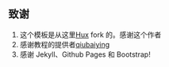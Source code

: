 

## 致谢

1. 这个模板是从这里[Hux](https://github.com/Huxpro/huxpro.github.io) fork 的。感谢这个作者 
2. 感谢教程的提供者[qiubaiying](https://github.com/qiubaiying/qiubaiying.github.io)
2. 感谢 Jekyll、Github Pages 和 Bootstrap!




